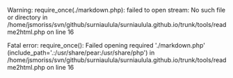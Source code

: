 
Warning: require_once(./markdown.php): failed to open stream: No such file or directory in /home/jsmoriss/svn/github/surniaulula/surniaulula.github.io/trunk/tools/readme2html.php on line 16

Fatal error: require_once(): Failed opening required './markdown.php' (include_path='.:/usr/share/pear:/usr/share/php') in /home/jsmoriss/svn/github/surniaulula/surniaulula.github.io/trunk/tools/readme2html.php on line 16
